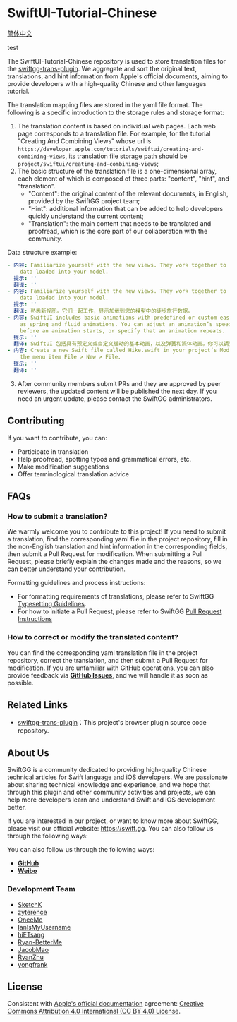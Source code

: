 # SwiftUI-Tutorial-Chinese

[简体中文](./README-CN.md)

test

The SwiftUI-Tutorial-Chinese repository is used to store translation files for the [swiftgg-trans-plugin](https://github.com/SwiftGGTeam/swiftgg-trans-plugin). We aggregate and sort the original text, translations, and hint information from Apple's official documents, aiming to provide developers with a high-quality Chinese and other languages tutorial.

The translation mapping files are stored in the yaml file format. The following is a specific introduction to the storage rules and storage format:

1. The translation content is based on individual web pages. Each web page corresponds to a translation file. For example, for the tutorial "Creating And Combining Views" whose url is `https://developer.apple.com/tutorials/swiftui/creating-and-combining-views`, its translation file storage path should be `project/swiftui/creating-and-combining-views`;
2. The basic structure of the translation file is a one-dimensional array, each element of which is composed of three parts: "content", "hint", and "translation".
    * "Content": the original content of the relevant documents, in English, provided by the SwiftGG project team;
    * "Hint": additional information that can be added to help developers quickly understand the current content;
    * "Translation": the main content that needs to be translated and proofread, which is the core part of our collaboration with the community.

Data structure example:

```yml
- 内容: Familiarize yourself with the new views. They work together to display the hike
    data loaded into your model.
  提示: ''
  翻译: ''
- 内容: Familiarize yourself with the new views. They work together to display the hike
    data loaded into your model.
  提示: ''
  翻译: 熟悉新视图。它们一起工作，显示加载到您的模型中的徒步旅行数据。
- 内容: SwiftUI includes basic animations with predefined or custom easing, as well
    as spring and fluid animations. You can adjust an animation’s speed, set a delay
    before an animation starts, or specify that an animation repeats.
  提示: ''
  翻译: SwiftUI 包括具有预定义或自定义缓动的基本动画，以及弹簧和流体动画。你可以调整动画的速度，为动画设置开始前的延迟，或指定动画重复次数。
- 内容: Create a new Swift file called Hike.swift in your project’s Model group using
    the menu item File > New > File.
  提示: ''
  翻译: ''
```

3. After community members submit PRs and they are approved by peer reviewers, the updated content will be published the next day. If you need an urgent update, please contact the SwiftGG administrators.

## Contributing

If you want to contribute, you can:

- Participate in translation
- Help proofread, spotting typos and grammatical errors, etc.
- Make modification suggestions
- Offer terminological translation advice

## FAQs

### How to submit a translation?

We warmly welcome you to contribute to this project! If you need to submit a translation, find the corresponding yaml file in the project repository, fill in the non-English translation and hint information in the corresponding fields, then submit a Pull Request for modification. When submitting a Pull Request, please briefly explain the changes made and the reasons, so we can better understand your contribution.

Formatting guidelines and process instructions:

- For formatting requirements of translations, please refer to SwiftGG [Typesetting Guidelines](https://github.com/SwiftGGTeam/translation/blob/master/SwiftGG%20排版指南.md).
- For how to initiate a Pull Request, please refer to SwiftGG [Pull Request Instructions](https://github.com/SwiftGGTeam/translation/blob/master/%E7%BF%BB%E8%AF%91%E6%B5%81%E7%A8%8B%E6%A6%82%E8%BF%B0%E5%8F%8APR%E8%AF%B4%E6%98%8E.md#%E5%A6%82%E4%BD%95%E5%8F%91%E8%B5%B7-pull-request)

### How to correct or modify the translated content?

You can find the corresponding yaml translation file in the project repository, correct the translation, and then submit a Pull Request for modification. If you are unfamiliar with GitHub operations, you can also provide feedback via **[GitHub Issues](https://github.com/SwiftGGTeam/swiftui-tutorial-chinese/issues)**, and we will handle it as soon as possible.

## Related Links

- [swiftgg-trans-plugin](https://github.com/SwiftGGTeam/swiftgg-trans-plugin)：This project's browser plugin source code repository.

## About Us

SwiftGG is a community dedicated to providing high-quality Chinese technical articles for Swift language and iOS developers. We are passionate about sharing technical knowledge and experience, and we hope that through this plugin and other community activities and projects, we can help more developers learn and understand Swift and iOS development better. 

If you are interested in our project, or want to know more about SwiftGG, please visit our official website: https://swift.gg. You can also follow us through the following ways:

You can also follow us through the following ways:

- **[GitHub](https://github.com/SwiftGGTeam)**
- **[Weibo](https://weibo.com/swiftguide)**

### Development Team

- [SketchK](https://github.com/SwiftGGTeam/swiftgg-trans-plugin/commits?author=SketchK)
- [zyterence](https://github.com/zyterence)
- [OneeMe](https://github.com/OneeMe)
- [IanIsMyUsername](https://github.com/IanIsMyUsername)
- [hiETsang](https://github.com/hiETsang)
- [Ryan-BetterMe](https://github.com/Ryan-BetterMe)
- [JacobMao](https://github.com/JacobMao)
- [RyanZhu](https://github.com/underthestars-zhy)
- [yongfrank](https://github.com/yongfrank)

## License

Consistent with [Apple's official documentation](https://swift.org/documentation/) agreement: [Creative Commons Attribution 4.0 International (CC BY 4.0) License](https://creativecommons.org/licenses/by/4.0/).
